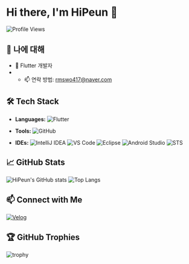 # Hi there, I'm HiPeun 👋

![Profile Views](https://komarev.com/ghpvc/?username=HiPeun&color=blue)

## 🚀 나에 대해
- 🌱 Flutter 개발자
- - 📫 연락 방법: rmswo417@naver.com

## 🛠️ Tech Stack
- **Languages:**
  ![Flutter](https://img.shields.io/badge/Flutter-02569B?style=for-the-badge&logo=flutter&logoColor=white)


- **Tools:**
  ![GitHub](https://img.shields.io/badge/GitHub-181717?style=for-the-badge&logo=github&logoColor=white)


- **IDEs:**
  ![IntelliJ IDEA](https://img.shields.io/badge/IntelliJ%20IDEA-000000?style=for-the-badge&logo=intellij-idea&logoColor=white)
  ![VS Code](https://img.shields.io/badge/VS%20Code-007ACC?style=for-the-badge&logo=visual-studio-code&logoColor=white)
  ![Eclipse](https://img.shields.io/badge/Eclipse-2C2255?style=for-the-badge&logo=eclipse&logoColor=white)
  ![Android Studio](https://img.shields.io/badge/Android%20Studio-3DDC84?style=for-the-badge&logo=android-studio&logoColor=white)
  ![STS](https://img.shields.io/badge/STS-6DB33F?style=for-the-badge&logo=spring&logoColor=white)

## 📈 GitHub Stats
![HiPeun's GitHub stats](https://github-readme-stats.vercel.app/api?username=HiPeun&show_icons=true&theme=radical)
![Top Langs](https://github-readme-stats.vercel.app/api/top-langs/?username=HiPeun&layout=compact&theme=radical)

## 📫 Connect with Me

[![Velog](https://img.shields.io/badge/Velog-20C997?style=for-the-badge&logo=velog&logoColor=white)](https://velog.io/@rmswo417/posts)

## 🏆 GitHub Trophies
![trophy](https://github-profile-trophy.vercel.app/?username=HiPeun&theme=onedark)

